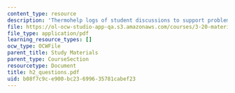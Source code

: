 ```yaml
---
content_type: resource
description: 'Thermohelp logs of student discussions to support problem sets: Transformations.'
file: https://ol-ocw-studio-app-qa.s3.amazonaws.com/courses/3-20-materials-at-equilibrium-sma-5111-fall-2003/b08f7c9ce900bc23699635781cabef23_h2_questions.pdf
file_type: application/pdf
learning_resource_types: []
ocw_type: OCWFile
parent_title: Study Materials
parent_type: CourseSection
resourcetype: Document
title: h2_questions.pdf
uid: b08f7c9c-e900-bc23-6996-35781cabef23
---
```


